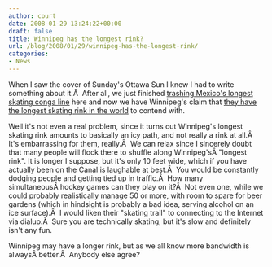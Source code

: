```yaml
---
author: court
date: 2008-01-29 13:24:22+00:00
draft: false
title: Winnipeg has the longest rink?
url: /blog/2008/01/29/winnipeg-has-the-longest-rink/
categories:
- News
---
```


When I saw the cover of Sunday's Ottawa Sun I knew I had to write something about it.Â  After all, we just finished [trashing Mexico's longest skating conga line](http://www.vallentyne.com/blog/2008/01/10/skate-record-in-mexico-city-pah/) here and now we have Winnipeg's claim that [they have the longest skating rink in the world](http://cnews.canoe.ca/CNEWS/Canada/2008/01/27/pf-4796464.html) to contend with.

Well it's not even a real problem, since it turns out Winnipeg's longest skating rink amounts to basically an icy path, and not really a rink at all.Â  It's embarrassing for them, really.Â  We can relax since I sincerely doubt that many people will flock there to shuffle along Winnipeg'sÂ "longest rink". It is longer I suppose, but it's only 10 feet wide, which if you have actually been on the Canal is laughable at best.Â  You would be constantly dodging people and getting tied up in traffic.Â  How many simultaneousÂ hockey games can they play on it?Â  Not even one, while we could probably realistically manage 50 or more, with room to spare for beer gardens (which in hindsight is probably a bad idea, serving alcohol on an ice surface).Â  I would liken their "skating trail" to connecting to the Internet via dialup.Â  Sure you are technically skating, but it's slow and definitely isn't any fun.

Winnipeg may have a longer rink, but as we all know more bandwidth is alwaysÂ better.Â  Anybody else agree?

